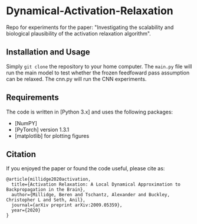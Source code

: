 # Dynamical-Activation-Relaxation
Repo for experiments for the paper: "Investigating the scalability and biological plausibility of the activation relaxation algorithm". 

## Installation and Usage
Simply `git clone` the repository to your home computer. The `main.py` file will run the main model to test whether the frozen feedfoward pass assumption can be relaxed. The cnn.py will run the CNN experiments.

## Requirements 

The code is written in [Python 3.x] and uses the following packages:
* [NumPY]
* [PyTorch] version 1.3.1
* [matplotlib] for plotting figures

## Citation

If you enjoyed the paper or found the code useful, please cite as: 

```
@article{millidge2020activation,
  title={Activation Relaxation: A Local Dynamical Approximation to Backpropagation in the Brain},
  author={Millidge, Beren and Tschantz, Alexander and Buckley, Christopher L and Seth, Anil},
  journal={arXiv preprint arXiv:2009.05359},
  year={2020}
}
```
